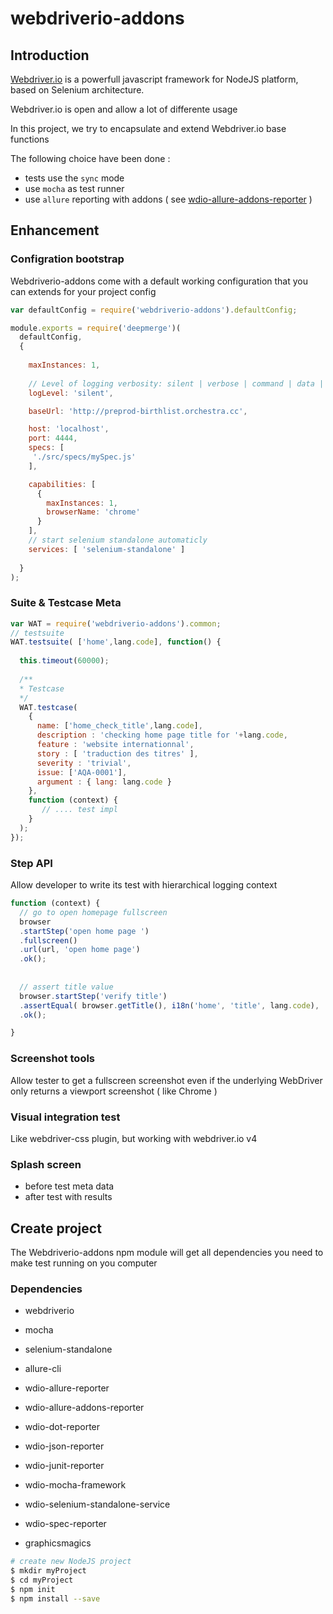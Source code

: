 # webdriverio-addons

## Introduction

[Webdriver.io](http://webdriver.io/) is a powerfull javascript framework for NodeJS platform, based on Selenium architecture.

Webdriver.io is open and allow a lot of differente usage

In this project, we try to encapsulate and extend Webdriver.io base functions

The following choice have been done :
- tests use the `sync` mode
- use `mocha` as test runner
- use `allure` reporting with addons ( see [wdio-allure-addons-reporter](https://github.com/evrycollin/wdio-allure-addons-reporter) )

## Enhancement 

### Configration bootstrap
Webdriverio-addons come with a default working configuration that you can extends for your project config 

```javascript
var defaultConfig = require('webdriverio-addons').defaultConfig;

module.exports = require('deepmerge')( 
  defaultConfig, 
  {
  
    maxInstances: 1,
       
    // Level of logging verbosity: silent | verbose | command | data | result | error
    logLevel: 'silent',

    baseUrl: 'http://preprod-birthlist.orchestra.cc',

    host: 'localhost',
    port: 4444,
    specs: [
     './src/specs/mySpec.js'
    ],

    capabilities: [
      {
        maxInstances: 1,
        browserName: 'chrome'
      }
    ],
    // start selenium standalone automaticly
    services: [ 'selenium-standalone' ]
    
  }
);
```

### Suite & Testcase Meta
```javascript
var WAT = require('webdriverio-addons').common;
// testsuite
WAT.testsuite( ['home',lang.code], function() {
  
  this.timeout(60000);
  
  /**
  * Testcase
  */
  WAT.testcase(
    {
      name: ['home_check_title',lang.code],
      description : 'checking home page title for '+lang.code,
      feature : 'website internationnal',
      story : [ 'traduction des titres' ],
      severity : 'trivial',
      issue: ['AQA-0001'],
      argument : { lang: lang.code }
    },
    function (context) {
       // .... test impl
    }
  );
});
```

### Step API

Allow developer to write its test with hierarchical logging context

```javascript
function (context) {
  // go to open homepage fullscreen
  browser
  .startStep('open home page ')
  .fullscreen()
  .url(url, 'open home page')
  .ok();
  
  
  // assert title value
  browser.startStep('verify title')
  .assertEqual( browser.getTitle(), i18n('home', 'title', lang.code), 'check window title')
  .ok();

}
```

### Screenshot tools
Allow tester to get a fullscreen screenshot even if the underlying WebDriver only returns a viewport screenshot ( like Chrome )

### Visual integration test

Like webdriver-css plugin, but working with webdriver.io v4

### Splash screen
- before test meta data
- after test with results

## Create project
The Webdriverio-addons npm module will get all dependencies you need to make test running on you computer

### Dependencies
- webdriverio
- mocha
- selenium-standalone
- allure-cli
- wdio-allure-reporter
- wdio-allure-addons-reporter
- wdio-dot-reporter
- wdio-json-reporter
- wdio-junit-reporter
- wdio-mocha-framework
- wdio-selenium-standalone-service
- wdio-spec-reporter


- graphicsmagics

```bash
# create new NodeJS project
$ mkdir myProject
$ cd myProject
$ npm init
$ npm install --save
```

